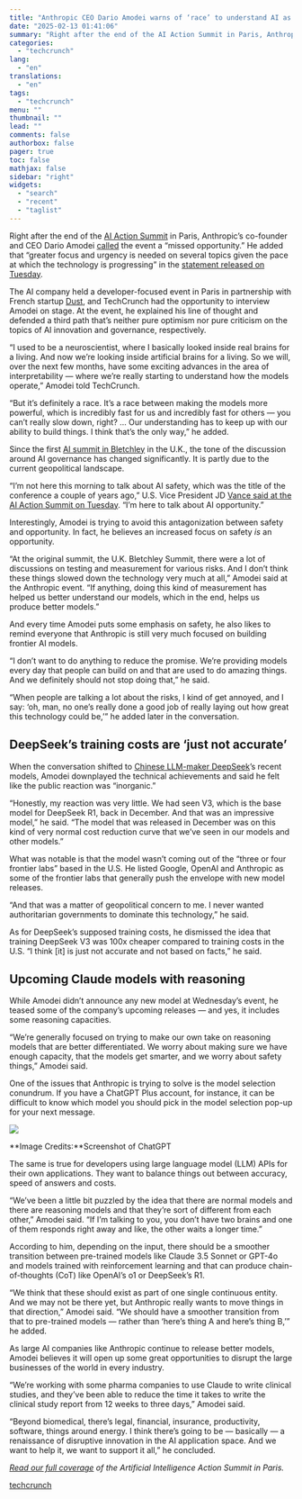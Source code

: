 ```yaml
---
title: "Anthropic CEO Dario Amodei warns of ‘race’ to understand AI as it becomes more powerful"
date: "2025-02-13 01:41:06"
summary: "Right after the end of the AI Action Summit in Paris, Anthropic’s co-founder and CEO Dario Amodei called the event a “missed opportunity.” He added that “greater focus and urgency is needed on several topics given the pace at which the technology is progressing” in the statement released on Tuesday...."
categories:
  - "techcrunch"
lang:
  - "en"
translations:
  - "en"
tags:
  - "techcrunch"
menu: ""
thumbnail: ""
lead: ""
comments: false
authorbox: false
pager: true
toc: false
mathjax: false
sidebar: "right"
widgets:
  - "search"
  - "recent"
  - "taglist"
---
```


Right after the end of the [AI Action Summit](https://techcrunch.com/tag/france-ai-action-summit/) in Paris, Anthropic’s co-founder and CEO Dario Amodei [called](https://techcrunch.com/2025/02/11/anthropic-ceo-dario-amodei-calls-the-ai-action-summit-a-missed-opportunity/) the event a “missed opportunity.” He added that “greater focus and urgency is needed on several topics given the pace at which the technology is progressing” in the [statement released on Tuesday](https://www.anthropic.com/news/paris-ai-summit).

The AI company held a developer-focused event in Paris in partnership with French startup [Dust](https://dust.tt/), and TechCrunch had the opportunity to interview Amodei on stage. At the event, he explained his line of thought and defended a third path that’s neither pure optimism nor pure criticism on the topics of AI innovation and governance, respectively.

“I used to be a neuroscientist, where I basically looked inside real brains for a living. And now we’re looking inside artificial brains for a living. So we will, over the next few months, have some exciting advances in the area of interpretability — where we’re really starting to understand how the models operate,” Amodei told TechCrunch.

“But it’s definitely a race. It’s a race between making the models more powerful, which is incredibly fast for us and incredibly fast for others — you can’t really slow down, right? … Our understanding has to keep up with our ability to build things. I think that’s the only way,” he added.

Since the first [AI summit in Bletchley](https://techcrunch.com/2023/11/02/at-bletchley-rishi-sunak-confirms-ai-safety-institute-but-delays-regulations-for-another-day/) in the U.K., the tone of the discussion around AI governance has changed significantly. It is partly due to the current geopolitical landscape.

“I’m not here this morning to talk about AI safety, which was the title of the conference a couple of years ago,” U.S. Vice President JD [Vance said at the AI Action Summit on Tuesday](https://techcrunch.com/2025/02/11/in-paris-jd-vance-skewers-eu-ai-rules-lauds-us-tech-supremacy/). “I’m here to talk about AI opportunity.”

Interestingly, Amodei is trying to avoid this antagonization between safety and opportunity. In fact, he believes an increased focus on safety *is* an opportunity.

“At the original summit, the U.K. Bletchley Summit, there were a lot of discussions on testing and measurement for various risks. And I don’t think these things slowed down the technology very much at all,” Amodei said at the Anthropic event. “If anything, doing this kind of measurement has helped us better understand our models, which in the end, helps us produce better models.”

And every time Amodei puts some emphasis on safety, he also likes to remind everyone that Anthropic is still very much focused on building frontier AI models.

“I don’t want to do anything to reduce the promise. We’re providing models every day that people can build on and that are used to do amazing things. And we definitely should not stop doing that,” he said.

“When people are talking a lot about the risks, I kind of get annoyed, and I say: ‘oh, man, no one’s really done a good job of really laying out how great this technology could be,’” he added later in the conversation.

DeepSeek’s training costs are ‘just not accurate’
-------------------------------------------------

When the conversation shifted to [Chinese LLM-maker DeepSeek](https://techcrunch.com/2024/12/26/deepseeks-new-ai-model-appears-to-be-one-of-the-best-open-challengers-yet/)’s recent models, Amodei downplayed the technical achievements and said he felt like the public reaction was “inorganic.”

“Honestly, my reaction was very little. We had seen V3, which is the base model for DeepSeek R1, back in December. And that was an impressive model,” he said. “The model that was released in December was on this kind of very normal cost reduction curve that we’ve seen in our models and other models.”

What was notable is that the model wasn’t coming out of the “three or four frontier labs” based in the U.S. He listed Google, OpenAI and Anthropic as some of the frontier labs that generally push the envelope with new model releases.

“And that was a matter of geopolitical concern to me. I never wanted authoritarian governments to dominate this technology,” he said.

As for DeepSeek’s supposed training costs, he dismissed the idea that training DeepSeek V3 was 100x cheaper compared to training costs in the U.S. “I think [it] is just not accurate and not based on facts,” he said.

Upcoming Claude models with reasoning
-------------------------------------

While Amodei didn’t announce any new model at Wednesday’s event, he teased some of the company’s upcoming releases — and yes, it includes some reasoning capacities.

“We’re generally focused on trying to make our own take on reasoning models that are better differentiated. We worry about making sure we have enough capacity, that the models get smarter, and we worry about safety things,” Amodei said.

One of the issues that Anthropic is trying to solve is the model selection conundrum. If you have a ChatGPT Plus account, for instance, it can be difficult to know which model you should pick in the model selection pop-up for your next message.

![](https://techcrunch.com/wp-content/uploads/2025/02/Screenshot-2025-02-12-at-5.55.18PM.png?w=680)

**Image Credits:**Screenshot of ChatGPT

The same is true for developers using large language model (LLM) APIs for their own applications. They want to balance things out between accuracy, speed of answers and costs.

“We’ve been a little bit puzzled by the idea that there are normal models and there are reasoning models and that they’re sort of different from each other,” Amodei said. “If I’m talking to you, you don’t have two brains and one of them responds right away and like, the other waits a longer time.”

According to him, depending on the input, there should be a smoother transition between pre-trained models like Claude 3.5 Sonnet or GPT-4o and models trained with reinforcement learning and that can produce chain-of-thoughts (CoT) like OpenAI’s o1 or DeepSeek’s R1.

“We think that these should exist as part of one single continuous entity. And we may not be there yet, but Anthropic really wants to move things in that direction,” Amodei said. “We should have a smoother transition from that to pre-trained models — rather than ‘here’s thing A and here’s thing B,’” he added.

As large AI companies like Anthropic continue to release better models, Amodei believes it will open up some great opportunities to disrupt the large businesses of the world in every industry.

“We’re working with some pharma companies to use Claude to write clinical studies, and they’ve been able to reduce the time it takes to write the clinical study report from 12 weeks to three days,” Amodei said.

“Beyond biomedical, there’s legal, financial, insurance, productivity, software, things around energy. I think there’s going to be — basically — a renaissance of disruptive innovation in the AI application space. And we want to help it, we want to support it all,” he concluded.

*[Read our full coverage](https://techcrunch.com/tag/france-ai-action-summit/) of the Artificial Intelligence Action Summit in Paris.*

[techcrunch](https://techcrunch.com/2025/02/12/anthropic-ceo-dario-amodei-says-were-in-a-race-to-understand-ai-as-it-becomes-more-powerful/)
